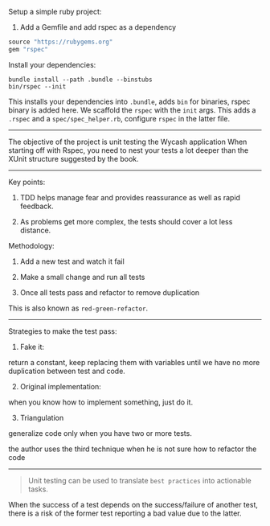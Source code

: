 Setup a simple ruby project:

1. Add a Gemfile and add rspec as a dependency

```ruby
source "https://rubygems.org"
gem "rspec"
```

Install your dependencies:

```
bundle install --path .bundle --binstubs
bin/rspec --init
```

This installs your dependencies into `.bundle`, adds `bin` for binaries, rspec binary is added here. We scaffold the `rspec` with the `init` args.
This adds a `.rspec` and a `spec/spec_helper.rb`, configure `rspec` in the latter file.

---

The objective of the project is unit testing the Wycash application  When starting off with Rspec, you need to nest your tests a lot deeper than the XUnit structure 
suggested by the book.


---

Key points:

1. TDD helps manage fear and provides reassurance as well as rapid feedback.

2. As problems get more complex, the tests should cover a lot less distance.

Methodology:

1. Add a new test and watch it fail

2. Make a small change and run all tests

3. Once all tests pass and refactor to remove duplication

This is also known as `red-green-refactor`.

---

Strategies to make the test pass:

1. Fake it:

return a constant, keep replacing them with variables until we have no more duplication between test and code.

2. Original implementation:

when you know how to implement something, just do it.

3. Triangulation

generalize code only when you have two or more tests.

the author uses the third technique when he is not sure how to refactor the code

---

> Unit testing can be used to translate `best practices` into actionable tasks.

When the success of a test depends on the success/failure of another test, there is a risk of the former test reporting a bad value due to the latter.
